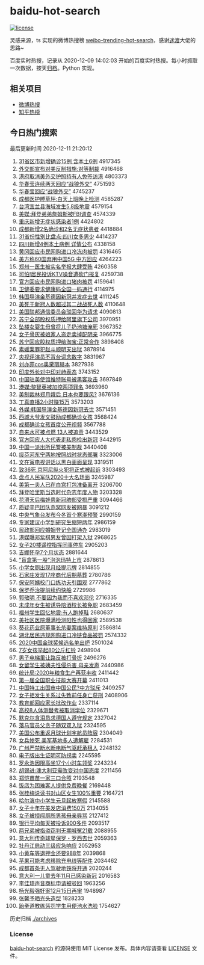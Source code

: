 # baidu-hot-search

[![license](https://img.shields.io/github/license/Arrackisarookie/baidu-hot-search)](https://github.com/Arrackisarookie/baidu-hot-search/blob/master/LICENSE)

灵感来源，ts 实现的微博热搜榜 [weibo-trending-hot-search](https://github.com/justjavac/weibo-trending-hot-search)，感谢[迷渡](https://github.com/justjavac)大佬的思路~

百度实时热搜，记录从 2020-12-09 14:02:03 开始的百度实时热搜。每小时抓取一次数据，按天[归档](./archives)。Python 实现。

## 相关项目
+ [微博热搜](https://github.com/Arrackisarookie/weibo-hot-search)
+ [知乎热榜](https://github.com/Arrackisarookie/zhihu-top-search)

## 今日热门搜索

<!-- Rank Begin -->

最后更新时间 2020-12-11 21:20:12

1. [31省区市新增确诊15例 含本土6例](http://www.baidu.com/baidu?cl=3&tn=SE_baiduhomet8_jmjb7mjw&rsv_dl=fyb_top&fr=top1000&wd=31%CA%A1%C7%F8%CA%D0%D0%C2%D4%F6%C8%B7%D5%EF15%C0%FD%20%BA%AC%B1%BE%CD%C16%C0%FD) 4917345
1. [外交部宣布对美反制措施:对等制裁](http://www.baidu.com/baidu?cl=3&tn=SE_baiduhomet8_jmjb7mjw&rsv_dl=fyb_top&fr=top1000&wd=%CD%E2%BD%BB%B2%BF%D0%FB%B2%BC%B6%D4%C3%C0%B7%B4%D6%C6%B4%EB%CA%A9%3A%B6%D4%B5%C8%D6%C6%B2%C3) 4916468
1. [港府取消美外交护照持有人免签访港](http://www.baidu.com/baidu?cl=3&tn=SE_baiduhomet8_jmjb7mjw&rsv_dl=fyb_top&fr=top1000&wd=%B8%DB%B8%AE%C8%A1%CF%FB%C3%C0%CD%E2%BD%BB%BB%A4%D5%D5%B3%D6%D3%D0%C8%CB%C3%E2%C7%A9%B7%C3%B8%DB) 4803373
1. [华春莹连续两天回应“战狼外交”](http://www.baidu.com/baidu?cl=3&tn=SE_baiduhomet8_jmjb7mjw&rsv_dl=fyb_top&fr=top1000&wd=%BB%AA%B4%BA%D3%A8%C1%AC%D0%F8%C1%BD%CC%EC%BB%D8%D3%A6%A1%B0%D5%BD%C0%C7%CD%E2%BD%BB%A1%B1) 4751593
1. [华春莹回应“战狼外交”](http://www.baidu.com/baidu?cl=3&tn=SE_baiduhomet8_jmjb7mjw&rsv_dl=fyb_top&fr=top1000&wd=%BB%AA%B4%BA%D3%A8%BB%D8%D3%A6%A1%B0%D5%BD%C0%C7%CD%E2%BD%BB%A1%B1) 4745237
1. [成都医护睡草坪:白天上班晚上检测](http://www.baidu.com/baidu?cl=3&tn=SE_baiduhomet8_jmjb7mjw&rsv_dl=fyb_top&fr=top1000&wd=%B3%C9%B6%BC%D2%BD%BB%A4%CB%AF%B2%DD%C6%BA%3A%B0%D7%CC%EC%C9%CF%B0%E0%CD%ED%C9%CF%BC%EC%B2%E2) 4585287
1. [台湾宜兰县海域发生5.8级地震](http://www.baidu.com/baidu?cl=3&tn=SE_baiduhomet8_jmjb7mjw&rsv_dl=fyb_top&fr=top1000&wd=%CC%A8%CD%E5%D2%CB%C0%BC%CF%D8%BA%A3%D3%F2%B7%A2%C9%FA5.8%BC%B6%B5%D8%D5%F0) 4579154
1. [美媒:拜登弟弟詹姆斯被FBI调查](http://www.baidu.com/baidu?cl=3&tn=SE_baiduhomet8_jmjb7mjw&rsv_dl=fyb_top&fr=top1000&wd=%C3%C0%C3%BD%3A%B0%DD%B5%C7%B5%DC%B5%DC%D5%B2%C4%B7%CB%B9%B1%BBFBI%B5%F7%B2%E9) 4574339
1. [重庆新增无症状感染者1例](http://www.baidu.com/baidu?cl=3&tn=SE_baiduhomet8_jmjb7mjw&rsv_dl=fyb_top&fr=top1000&wd=%D6%D8%C7%EC%D0%C2%D4%F6%CE%DE%D6%A2%D7%B4%B8%D0%C8%BE%D5%DF1%C0%FD) 4424802
1. [成都新增2名确诊和2名无症状患者](http://www.baidu.com/baidu?cl=3&tn=SE_baiduhomet8_jmjb7mjw&rsv_dl=fyb_top&fr=top1000&wd=%B3%C9%B6%BC%D0%C2%D4%F62%C3%FB%C8%B7%D5%EF%BA%CD2%C3%FB%CE%DE%D6%A2%D7%B4%BB%BC%D5%DF) 4418884
1. [31省份性别比盘点:四川女多男少](http://www.baidu.com/baidu?cl=3&tn=SE_baiduhomet8_jmjb7mjw&rsv_dl=fyb_top&fr=top1000&wd=31%CA%A1%B7%DD%D0%D4%B1%F0%B1%C8%C5%CC%B5%E3%3A%CB%C4%B4%A8%C5%AE%B6%E0%C4%D0%C9%D9) 4414237
1. [四川新增4例本土病例 详情公布](http://www.baidu.com/baidu?cl=3&tn=SE_baiduhomet8_jmjb7mjw&rsv_dl=fyb_top&fr=top1000&wd=%CB%C4%B4%A8%D0%C2%D4%F64%C0%FD%B1%BE%CD%C1%B2%A1%C0%FD%20%CF%EA%C7%E9%B9%AB%B2%BC) 4338158
1. [黄冈回应市民网购进口冷冻肉被罚](http://www.baidu.com/baidu?cl=3&tn=SE_baiduhomet8_jmjb7mjw&rsv_dl=fyb_top&fr=top1000&wd=%BB%C6%B8%D4%BB%D8%D3%A6%CA%D0%C3%F1%CD%F8%B9%BA%BD%F8%BF%DA%C0%E4%B6%B3%C8%E2%B1%BB%B7%A3) 4316465
1. [美方称60国弃用中国5G 中方回应](http://www.baidu.com/baidu?cl=3&tn=SE_baiduhomet8_jmjb7mjw&rsv_dl=fyb_top&fr=top1000&wd=%C3%C0%B7%BD%B3%C660%B9%FA%C6%FA%D3%C3%D6%D0%B9%FA5G%20%D6%D0%B7%BD%BB%D8%D3%A6) 4264223
1. [郑州一医生被实名举报大肆受贿](http://www.baidu.com/baidu?cl=3&tn=SE_baiduhomet8_jmjb7mjw&rsv_dl=fyb_top&fr=top1000&wd=%D6%A3%D6%DD%D2%BB%D2%BD%C9%FA%B1%BB%CA%B5%C3%FB%BE%D9%B1%A8%B4%F3%CB%C1%CA%DC%BB%DF) 4260358
1. [可怕!居民投诉KTV噪音遭砍门报复](http://www.baidu.com/baidu?cl=3&tn=SE_baiduhomet8_jmjb7mjw&rsv_dl=fyb_top&fr=top1000&wd=%BF%C9%C5%C2%21%BE%D3%C3%F1%CD%B6%CB%DFKTV%D4%EB%D2%F4%D4%E2%BF%B3%C3%C5%B1%A8%B8%B4) 4259738
1. [官方回应市民网购进口猪肉被罚](http://www.baidu.com/baidu?cl=3&tn=SE_baiduhomet8_jmjb7mjw&rsv_dl=fyb_top&fr=top1000&wd=%B9%D9%B7%BD%BB%D8%D3%A6%CA%D0%C3%F1%CD%F8%B9%BA%BD%F8%BF%DA%D6%ED%C8%E2%B1%BB%B7%A3) 4159641
1. [卫健委要求健康码全国一码通行](http://www.baidu.com/baidu?cl=3&tn=SE_baiduhomet8_jmjb7mjw&rsv_dl=fyb_top&fr=top1000&wd=%CE%C0%BD%A1%CE%AF%D2%AA%C7%F3%BD%A1%BF%B5%C2%EB%C8%AB%B9%FA%D2%BB%C2%EB%CD%A8%D0%D0) 4114975
1. [韩国导演金基德因新冠并发症去世](http://www.baidu.com/baidu?cl=3&tn=SE_baiduhomet8_jmjb7mjw&rsv_dl=fyb_top&fr=top1000&wd=%BA%AB%B9%FA%B5%BC%D1%DD%BD%F0%BB%F9%B5%C2%D2%F2%D0%C2%B9%DA%B2%A2%B7%A2%D6%A2%C8%A5%CA%C0) 4111245
1. [美死于新冠人数超过其二战战死人数](http://www.baidu.com/baidu?cl=3&tn=SE_baiduhomet8_jmjb7mjw&rsv_dl=fyb_top&fr=top1000&wd=%C3%C0%CB%C0%D3%DA%D0%C2%B9%DA%C8%CB%CA%FD%B3%AC%B9%FD%C6%E4%B6%FE%D5%BD%D5%BD%CB%C0%C8%CB%CA%FD) 4110648
1. [美国联邦通信委员会驳回华为请求](http://www.baidu.com/baidu?cl=3&tn=SE_baiduhomet8_jmjb7mjw&rsv_dl=fyb_top&fr=top1000&wd=%C3%C0%B9%FA%C1%AA%B0%EE%CD%A8%D0%C5%CE%AF%D4%B1%BB%E1%B2%B5%BB%D8%BB%AA%CE%AA%C7%EB%C7%F3) 4090813
1. [苏宁全部股权质押给阿里旗下公司](http://www.baidu.com/baidu?cl=3&tn=SE_baiduhomet8_jmjb7mjw&rsv_dl=fyb_top&fr=top1000&wd=%CB%D5%C4%FE%C8%AB%B2%BF%B9%C9%C8%A8%D6%CA%D1%BA%B8%F8%B0%A2%C0%EF%C6%EC%CF%C2%B9%AB%CB%BE) 3970951
1. [坠楼女婴生母曾将儿子扔池塘淹死](http://www.baidu.com/baidu?cl=3&tn=SE_baiduhomet8_jmjb7mjw&rsv_dl=fyb_top&fr=top1000&wd=%D7%B9%C2%A5%C5%AE%D3%A4%C9%FA%C4%B8%D4%F8%BD%AB%B6%F9%D7%D3%C8%D3%B3%D8%CC%C1%D1%CD%CB%C0) 3967352
1. [女子骨灰被娘家人盗走卖掉配阴亲](http://www.baidu.com/baidu?cl=3&tn=SE_baiduhomet8_jmjb7mjw&rsv_dl=fyb_top&fr=top1000&wd=%C5%AE%D7%D3%B9%C7%BB%D2%B1%BB%C4%EF%BC%D2%C8%CB%B5%C1%D7%DF%C2%F4%B5%F4%C5%E4%D2%F5%C7%D7) 3966775
1. [苏宁回应股权质押给淘宝:正常合作](http://www.baidu.com/baidu?cl=3&tn=SE_baiduhomet8_jmjb7mjw&rsv_dl=fyb_top&fr=top1000&wd=%CB%D5%C4%FE%BB%D8%D3%A6%B9%C9%C8%A8%D6%CA%D1%BA%B8%F8%CC%D4%B1%A6%3A%D5%FD%B3%A3%BA%CF%D7%F7) 3898408
1. [素媛案罪犯赵斗顺明天出狱](http://www.baidu.com/baidu?cl=3&tn=SE_baiduhomet8_jmjb7mjw&rsv_dl=fyb_top&fr=top1000&wd=%CB%D8%E6%C2%B0%B8%D7%EF%B7%B8%D5%D4%B6%B7%CB%B3%C3%F7%CC%EC%B3%F6%D3%FC) 3878914
1. [央视评演员不背台词念数字](http://www.baidu.com/baidu?cl=3&tn=SE_baiduhomet8_jmjb7mjw&rsv_dl=fyb_top&fr=top1000&wd=%D1%EB%CA%D3%C6%C0%D1%DD%D4%B1%B2%BB%B1%B3%CC%A8%B4%CA%C4%EE%CA%FD%D7%D6) 3831967
1. [刘亦菲cos奥黛丽赫本](http://www.baidu.com/baidu?cl=3&tn=SE_baiduhomet8_jmjb7mjw&rsv_dl=fyb_top&fr=top1000&wd=%C1%F5%D2%E0%B7%C6cos%B0%C2%F7%EC%C0%F6%BA%D5%B1%BE) 3827938
1. [印度外长对中印对峙表态](http://www.baidu.com/baidu?cl=3&tn=SE_baiduhomet8_jmjb7mjw&rsv_dl=fyb_top&fr=top1000&wd=%D3%A1%B6%C8%CD%E2%B3%A4%B6%D4%D6%D0%D3%A1%B6%D4%D6%C5%B1%ED%CC%AC) 3743152
1. [中国驻美使馆推特账号被黑客攻击](http://www.baidu.com/baidu?cl=3&tn=SE_baiduhomet8_jmjb7mjw&rsv_dl=fyb_top&fr=top1000&wd=%D6%D0%B9%FA%D7%A4%C3%C0%CA%B9%B9%DD%CD%C6%CC%D8%D5%CB%BA%C5%B1%BB%BA%DA%BF%CD%B9%A5%BB%F7) 3697849
1. [港媒:黎智英被加控两项罪名](http://www.baidu.com/baidu?cl=3&tn=SE_baiduhomet8_jmjb7mjw&rsv_dl=fyb_top&fr=top1000&wd=%B8%DB%C3%BD%3A%C0%E8%D6%C7%D3%A2%B1%BB%BC%D3%BF%D8%C1%BD%CF%EE%D7%EF%C3%FB) 3693960
1. [美制裁林郑月娥后 日本也要跟风?](http://www.baidu.com/baidu?cl=3&tn=SE_baiduhomet8_jmjb7mjw&rsv_dl=fyb_top&fr=top1000&wd=%C3%C0%D6%C6%B2%C3%C1%D6%D6%A3%D4%C2%B6%F0%BA%F3%20%C8%D5%B1%BE%D2%B2%D2%AA%B8%FA%B7%E7%3F) 3676136
1. [丁真直播2小时赚15万](http://www.baidu.com/baidu?cl=3&tn=SE_baiduhomet8_jmjb7mjw&rsv_dl=fyb_top&fr=top1000&wd=%B6%A1%D5%E6%D6%B1%B2%A52%D0%A1%CA%B1%D7%AC15%CD%F2) 3573203
1. [外媒:韩国导演金基德因新冠去世](http://www.baidu.com/baidu?cl=3&tn=SE_baiduhomet8_jmjb7mjw&rsv_dl=fyb_top&fr=top1000&wd=%CD%E2%C3%BD%3A%BA%AB%B9%FA%B5%BC%D1%DD%BD%F0%BB%F9%B5%C2%D2%F2%D0%C2%B9%DA%C8%A5%CA%C0) 3571451
1. [西城大爷发文鼓励成都确诊女孩](http://www.baidu.com/baidu?cl=3&tn=SE_baiduhomet8_jmjb7mjw&rsv_dl=fyb_top&fr=top1000&wd=%CE%F7%B3%C7%B4%F3%D2%AF%B7%A2%CE%C4%B9%C4%C0%F8%B3%C9%B6%BC%C8%B7%D5%EF%C5%AE%BA%A2) 3568424
1. [成都确诊女孩首度公开视频](http://www.baidu.com/baidu?cl=3&tn=SE_baiduhomet8_jmjb7mjw&rsv_dl=fyb_top&fr=top1000&wd=%B3%C9%B6%BC%C8%B7%D5%EF%C5%AE%BA%A2%CA%D7%B6%C8%B9%AB%BF%AA%CA%D3%C6%B5) 3567788
1. [自来水可被点燃 13人被追责](http://www.baidu.com/baidu?cl=3&tn=SE_baiduhomet8_jmjb7mjw&rsv_dl=fyb_top&fr=top1000&wd=%D7%D4%C0%B4%CB%AE%BF%C9%B1%BB%B5%E3%C8%BC%2013%C8%CB%B1%BB%D7%B7%D4%F0) 3443529
1. [官方回应人大代表走私肉检出新冠](http://www.baidu.com/baidu?cl=3&tn=SE_baiduhomet8_jmjb7mjw&rsv_dl=fyb_top&fr=top1000&wd=%B9%D9%B7%BD%BB%D8%D3%A6%C8%CB%B4%F3%B4%FA%B1%ED%D7%DF%CB%BD%C8%E2%BC%EC%B3%F6%D0%C2%B9%DA) 3442915
1. [中国一派出所民警被美制裁](http://www.baidu.com/baidu?cl=3&tn=SE_baiduhomet8_jmjb7mjw&rsv_dl=fyb_top&fr=top1000&wd=%D6%D0%B9%FA%D2%BB%C5%C9%B3%F6%CB%F9%C3%F1%BE%AF%B1%BB%C3%C0%D6%C6%B2%C3) 3440408
1. [绥芬河东宁两地按照战时状态部署](http://www.baidu.com/baidu?cl=3&tn=SE_baiduhomet8_jmjb7mjw&rsv_dl=fyb_top&fr=top1000&wd=%CB%E7%B7%D2%BA%D3%B6%AB%C4%FE%C1%BD%B5%D8%B0%B4%D5%D5%D5%BD%CA%B1%D7%B4%CC%AC%B2%BF%CA%F0) 3323006
1. [文在寅电视讲话以黑白画面呈现](http://www.baidu.com/baidu?cl=3&tn=SE_baiduhomet8_jmjb7mjw&rsv_dl=fyb_top&fr=top1000&wd=%CE%C4%D4%DA%D2%FA%B5%E7%CA%D3%BD%B2%BB%B0%D2%D4%BA%DA%B0%D7%BB%AD%C3%E6%B3%CA%CF%D6) 3319511
1. [致36死 京阿尼纵火犯将正式被起诉](http://www.baidu.com/baidu?cl=3&tn=SE_baiduhomet8_jmjb7mjw&rsv_dl=fyb_top&fr=top1000&wd=%D6%C236%CB%C0%20%BE%A9%B0%A2%C4%E1%D7%DD%BB%F0%B7%B8%BD%AB%D5%FD%CA%BD%B1%BB%C6%F0%CB%DF) 3303493
1. [盘点人民军队2020十大名场面](http://www.baidu.com/baidu?cl=3&tn=SE_baiduhomet8_jmjb7mjw&rsv_dl=fyb_top&fr=top1000&wd=%C5%CC%B5%E3%C8%CB%C3%F1%BE%FC%B6%D32020%CA%AE%B4%F3%C3%FB%B3%A1%C3%E6) 3245987
1. [美第一夫人已在白宫打包准备离开](http://www.baidu.com/baidu?cl=3&tn=SE_baiduhomet8_jmjb7mjw&rsv_dl=fyb_top&fr=top1000&wd=%C3%C0%B5%DA%D2%BB%B7%F2%C8%CB%D2%D1%D4%DA%B0%D7%B9%AC%B4%F2%B0%FC%D7%BC%B1%B8%C0%EB%BF%AA) 3206700
1. [拜登哈里斯当选时代杂志年度人物](http://www.baidu.com/baidu?cl=3&tn=SE_baiduhomet8_jmjb7mjw&rsv_dl=fyb_top&fr=top1000&wd=%B0%DD%B5%C7%B9%FE%C0%EF%CB%B9%B5%B1%D1%A1%CA%B1%B4%FA%D4%D3%D6%BE%C4%EA%B6%C8%C8%CB%CE%EF) 3203328
1. [花滑天后梅娃患新冠肺部受损严重](http://www.baidu.com/baidu?cl=3&tn=SE_baiduhomet8_jmjb7mjw&rsv_dl=fyb_top&fr=top1000&wd=%BB%A8%BB%AC%CC%EC%BA%F3%C3%B7%CD%DE%BB%BC%D0%C2%B9%DA%B7%CE%B2%BF%CA%DC%CB%F0%D1%CF%D6%D8) 3094466
1. [质疑辛巴团队燕窝网友被网暴](http://www.baidu.com/baidu?cl=3&tn=SE_baiduhomet8_jmjb7mjw&rsv_dl=fyb_top&fr=top1000&wd=%D6%CA%D2%C9%D0%C1%B0%CD%CD%C5%B6%D3%D1%E0%CE%D1%CD%F8%D3%D1%B1%BB%CD%F8%B1%A9) 3091212
1. [中央气象台发布今冬首个寒潮预警](http://www.baidu.com/baidu?cl=3&tn=SE_baiduhomet8_jmjb7mjw&rsv_dl=fyb_top&fr=top1000&wd=%D6%D0%D1%EB%C6%F8%CF%F3%CC%A8%B7%A2%B2%BC%BD%F1%B6%AC%CA%D7%B8%F6%BA%AE%B3%B1%D4%A4%BE%AF) 2990159
1. [专家建议小学到研究生缩短两年](http://www.baidu.com/baidu?cl=3&tn=SE_baiduhomet8_jmjb7mjw&rsv_dl=fyb_top&fr=top1000&wd=%D7%A8%BC%D2%BD%A8%D2%E9%D0%A1%D1%A7%B5%BD%D1%D0%BE%BF%C9%FA%CB%F5%B6%CC%C1%BD%C4%EA) 2986159
1. [民政部回应婚姻登记全国通办](http://www.baidu.com/baidu?cl=3&tn=SE_baiduhomet8_jmjb7mjw&rsv_dl=fyb_top&fr=top1000&wd=%C3%F1%D5%FE%B2%BF%BB%D8%D3%A6%BB%E9%D2%F6%B5%C7%BC%C7%C8%AB%B9%FA%CD%A8%B0%EC) 2983019
1. [港媒曝邓紫棋男友曾因打架入狱](http://www.baidu.com/baidu?cl=3&tn=SE_baiduhomet8_jmjb7mjw&rsv_dl=fyb_top&fr=top1000&wd=%B8%DB%C3%BD%C6%D8%B5%CB%D7%CF%C6%E5%C4%D0%D3%D1%D4%F8%D2%F2%B4%F2%BC%DC%C8%EB%D3%FC) 2968625
1. [女子20楼遥控指挥同事停车](http://www.baidu.com/baidu?cl=3&tn=SE_baiduhomet8_jmjb7mjw&rsv_dl=fyb_top&fr=top1000&wd=%C5%AE%D7%D320%C2%A5%D2%A3%BF%D8%D6%B8%BB%D3%CD%AC%CA%C2%CD%A3%B3%B5) 2905203
1. [吉娜怀孕7个月状态](http://www.baidu.com/baidu?cl=3&tn=SE_baiduhomet8_jmjb7mjw&rsv_dl=fyb_top&fr=top1000&wd=%BC%AA%C4%C8%BB%B3%D4%D07%B8%F6%D4%C2%D7%B4%CC%AC) 2881644
1. ["盲盒第一股"泡泡玛特上市](http://www.baidu.com/baidu?cl=3&tn=SE_baiduhomet8_jmjb7mjw&rsv_dl=fyb_top&fr=top1000&wd=%22%C3%A4%BA%D0%B5%DA%D2%BB%B9%C9%22%C5%DD%C5%DD%C2%EA%CC%D8%C9%CF%CA%D0) 2878613
1. [小学女厕出现月经提示牌](http://www.baidu.com/baidu?cl=3&tn=SE_baiduhomet8_jmjb7mjw&rsv_dl=fyb_top&fr=top1000&wd=%D0%A1%D1%A7%C5%AE%B2%DE%B3%F6%CF%D6%D4%C2%BE%AD%CC%E1%CA%BE%C5%C6) 2814855
1. [石家庄发现17座商代后期墓葬](http://www.baidu.com/baidu?cl=3&tn=SE_baiduhomet8_jmjb7mjw&rsv_dl=fyb_top&fr=top1000&wd=%CA%AF%BC%D2%D7%AF%B7%A2%CF%D617%D7%F9%C9%CC%B4%FA%BA%F3%C6%DA%C4%B9%D4%E1) 2780786
1. [保安阿姨校门口练功夫引围观](http://www.baidu.com/baidu?cl=3&tn=SE_baiduhomet8_jmjb7mjw&rsv_dl=fyb_top&fr=top1000&wd=%B1%A3%B0%B2%B0%A2%D2%CC%D0%A3%C3%C5%BF%DA%C1%B7%B9%A6%B7%F2%D2%FD%CE%A7%B9%DB) 2777862
1. [保罗乔治提前续约快船](http://www.baidu.com/baidu?cl=3&tn=SE_baiduhomet8_jmjb7mjw&rsv_dl=fyb_top&fr=top1000&wd=%B1%A3%C2%DE%C7%C7%D6%CE%CC%E1%C7%B0%D0%F8%D4%BC%BF%EC%B4%AC) 2729986
1. [郭敬明 不要因为我而不喜欢邓伦](http://www.baidu.com/baidu?cl=3&tn=SE_baiduhomet8_jmjb7mjw&rsv_dl=fyb_top&fr=top1000&wd=%B9%F9%BE%B4%C3%F7%20%B2%BB%D2%AA%D2%F2%CE%AA%CE%D2%B6%F8%B2%BB%CF%B2%BB%B6%B5%CB%C2%D7) 2716335
1. [未成年女生被诱导陪酒校长被免职](http://www.baidu.com/baidu?cl=3&tn=SE_baiduhomet8_jmjb7mjw&rsv_dl=fyb_top&fr=top1000&wd=%CE%B4%B3%C9%C4%EA%C5%AE%C9%FA%B1%BB%D3%D5%B5%BC%C5%E3%BE%C6%D0%A3%B3%A4%B1%BB%C3%E2%D6%B0) 2683459
1. [福州学生回忆地震:有人跑掉鞋](http://www.baidu.com/baidu?cl=3&tn=SE_baiduhomet8_jmjb7mjw&rsv_dl=fyb_top&fr=top1000&wd=%B8%A3%D6%DD%D1%A7%C9%FA%BB%D8%D2%E4%B5%D8%D5%F0%3A%D3%D0%C8%CB%C5%DC%B5%F4%D0%AC) 2680637
1. [美社区医院爆满检测阳性也得回家](http://www.baidu.com/baidu?cl=3&tn=SE_baiduhomet8_jmjb7mjw&rsv_dl=fyb_top&fr=top1000&wd=%C3%C0%C9%E7%C7%F8%D2%BD%D4%BA%B1%AC%C2%FA%BC%EC%B2%E2%D1%F4%D0%D4%D2%B2%B5%C3%BB%D8%BC%D2) 2589538
1. [葵花药业原董事长杀妻案维持原判](http://www.baidu.com/baidu?cl=3&tn=SE_baiduhomet8_jmjb7mjw&rsv_dl=fyb_top&fr=top1000&wd=%BF%FB%BB%A8%D2%A9%D2%B5%D4%AD%B6%AD%CA%C2%B3%A4%C9%B1%C6%DE%B0%B8%CE%AC%B3%D6%D4%AD%C5%D0) 2586814
1. [湖北居民违规网购进口冷链食品被罚](http://www.baidu.com/baidu?cl=3&tn=SE_baiduhomet8_jmjb7mjw&rsv_dl=fyb_top&fr=top1000&wd=%BA%FE%B1%B1%BE%D3%C3%F1%CE%A5%B9%E6%CD%F8%B9%BA%BD%F8%BF%DA%C0%E4%C1%B4%CA%B3%C6%B7%B1%BB%B7%A3) 2574332
1. [2020中国金球奖候选名单出炉](http://www.baidu.com/baidu?cl=3&tn=SE_baiduhomet8_jmjb7mjw&rsv_dl=fyb_top&fr=top1000&wd=2020%D6%D0%B9%FA%BD%F0%C7%F2%BD%B1%BA%F2%D1%A1%C3%FB%B5%A5%B3%F6%C2%AF) 2501024
1. [7岁女孩举起80公斤杠铃](http://www.baidu.com/baidu?cl=3&tn=SE_baiduhomet8_jmjb7mjw&rsv_dl=fyb_top&fr=top1000&wd=7%CB%EA%C5%AE%BA%A2%BE%D9%C6%F080%B9%AB%BD%EF%B8%DC%C1%E5) 2498904
1. [男子电梯里让路反被打骨折](http://www.baidu.com/baidu?cl=3&tn=SE_baiduhomet8_jmjb7mjw&rsv_dl=fyb_top&fr=top1000&wd=%C4%D0%D7%D3%B5%E7%CC%DD%C0%EF%C8%C3%C2%B7%B7%B4%B1%BB%B4%F2%B9%C7%D5%DB) 2496276
1. [女留学生被姨夫性侵杀害 母亲发声](http://www.baidu.com/baidu?cl=3&tn=SE_baiduhomet8_jmjb7mjw&rsv_dl=fyb_top&fr=top1000&wd=%C5%AE%C1%F4%D1%A7%C9%FA%B1%BB%D2%CC%B7%F2%D0%D4%C7%D6%C9%B1%BA%A6%20%C4%B8%C7%D7%B7%A2%C9%F9) 2440986
1. [统计局:2020年粮食生产再获丰收](http://www.baidu.com/baidu?cl=3&tn=SE_baiduhomet8_jmjb7mjw&rsv_dl=fyb_top&fr=top1000&wd=%CD%B3%BC%C6%BE%D6%3A2020%C4%EA%C1%B8%CA%B3%C9%FA%B2%FA%D4%D9%BB%F1%B7%E1%CA%D5) 2411442
1. [第一届全国职业技能大赛开幕](http://www.baidu.com/baidu?cl=3&tn=SE_baiduhomet8_jmjb7mjw&rsv_dl=fyb_top&fr=top1000&wd=%B5%DA%D2%BB%BD%EC%C8%AB%B9%FA%D6%B0%D2%B5%BC%BC%C4%DC%B4%F3%C8%FC%BF%AA%C4%BB) 2411013
1. [中国特工出国审中国公民?中方驳斥](http://www.baidu.com/baidu?cl=3&tn=SE_baiduhomet8_jmjb7mjw&rsv_dl=fyb_top&fr=top1000&wd=%D6%D0%B9%FA%CC%D8%B9%A4%B3%F6%B9%FA%C9%F3%D6%D0%B9%FA%B9%AB%C3%F1%3F%D6%D0%B7%BD%B2%B5%B3%E2) 2409257
1. [女子拒发生关系过失致前任身亡获刑](http://www.baidu.com/baidu?cl=3&tn=SE_baiduhomet8_jmjb7mjw&rsv_dl=fyb_top&fr=top1000&wd=%C5%AE%D7%D3%BE%DC%B7%A2%C9%FA%B9%D8%CF%B5%B9%FD%CA%A7%D6%C2%C7%B0%C8%CE%C9%ED%CD%F6%BB%F1%D0%CC) 2408906
1. [教育部回应家长批改作业](http://www.baidu.com/baidu?cl=3&tn=SE_baiduhomet8_jmjb7mjw&rsv_dl=fyb_top&fr=top1000&wd=%BD%CC%D3%FD%B2%BF%BB%D8%D3%A6%BC%D2%B3%A4%C5%FA%B8%C4%D7%F7%D2%B5) 2337114
1. [高校8人体测替考被取消学位](http://www.baidu.com/baidu?cl=3&tn=SE_baiduhomet8_jmjb7mjw&rsv_dl=fyb_top&fr=top1000&wd=%B8%DF%D0%A38%C8%CB%CC%E5%B2%E2%CC%E6%BF%BC%B1%BB%C8%A1%CF%FB%D1%A7%CE%BB) 2329671
1. [默克尔含泪恳求德国人遵守规定](http://www.baidu.com/baidu?cl=3&tn=SE_baiduhomet8_jmjb7mjw&rsv_dl=fyb_top&fr=top1000&wd=%C4%AC%BF%CB%B6%FB%BA%AC%C0%E1%BF%D2%C7%F3%B5%C2%B9%FA%C8%CB%D7%F1%CA%D8%B9%E6%B6%A8) 2327042
1. [落马官员父贪子随双双入狱](http://www.baidu.com/baidu?cl=3&tn=SE_baiduhomet8_jmjb7mjw&rsv_dl=fyb_top&fr=top1000&wd=%C2%E4%C2%ED%B9%D9%D4%B1%B8%B8%CC%B0%D7%D3%CB%E6%CB%AB%CB%AB%C8%EB%D3%FC) 2324595
1. [美国公布重返月球计划宇航员阵容](http://www.baidu.com/baidu?cl=3&tn=SE_baiduhomet8_jmjb7mjw&rsv_dl=fyb_top&fr=top1000&wd=%C3%C0%B9%FA%B9%AB%B2%BC%D6%D8%B7%B5%D4%C2%C7%F2%BC%C6%BB%AE%D3%EE%BA%BD%D4%B1%D5%F3%C8%DD) 2304049
1. [女兵惨死 美军基地多人遭解雇](http://www.baidu.com/baidu?cl=3&tn=SE_baiduhomet8_jmjb7mjw&rsv_dl=fyb_top&fr=top1000&wd=%C5%AE%B1%F8%B2%D2%CB%C0%20%C3%C0%BE%FC%BB%F9%B5%D8%B6%E0%C8%CB%D4%E2%BD%E2%B9%CD) 2284531
1. [广州严禁断水断电断气驱赶承租人](http://www.baidu.com/baidu?cl=3&tn=SE_baiduhomet8_jmjb7mjw&rsv_dl=fyb_top&fr=top1000&wd=%B9%E3%D6%DD%D1%CF%BD%FB%B6%CF%CB%AE%B6%CF%B5%E7%B6%CF%C6%F8%C7%FD%B8%CF%B3%D0%D7%E2%C8%CB) 2248132
1. [电子版出生证明可防拐卖](http://www.baidu.com/baidu?cl=3&tn=SE_baiduhomet8_jmjb7mjw&rsv_dl=fyb_top&fr=top1000&wd=%B5%E7%D7%D3%B0%E6%B3%F6%C9%FA%D6%A4%C3%F7%BF%C9%B7%C0%B9%D5%C2%F4) 2245595
1. [罗永浩因限高坐17个小时车领奖](http://www.baidu.com/baidu?cl=3&tn=SE_baiduhomet8_jmjb7mjw&rsv_dl=fyb_top&fr=top1000&wd=%C2%DE%D3%C0%BA%C6%D2%F2%CF%DE%B8%DF%D7%F817%B8%F6%D0%A1%CA%B1%B3%B5%C1%EC%BD%B1) 2243234
1. [胡锡进:澳大利亚需改变对中国态度](http://www.baidu.com/baidu?cl=3&tn=SE_baiduhomet8_jmjb7mjw&rsv_dl=fyb_top&fr=top1000&wd=%BA%FA%CE%FD%BD%F8%3A%B0%C4%B4%F3%C0%FB%D1%C7%D0%E8%B8%C4%B1%E4%B6%D4%D6%D0%B9%FA%CC%AC%B6%C8) 2211456
1. [郑恺苗苗一家三口合照](http://www.baidu.com/baidu?cl=3&tn=SE_baiduhomet8_jmjb7mjw&rsv_dl=fyb_top&fr=top1000&wd=%D6%A3%E2%FD%C3%E7%C3%E7%D2%BB%BC%D2%C8%FD%BF%DA%BA%CF%D5%D5) 2193548
1. [饭店为困难客人提供免费晚餐](http://www.baidu.com/baidu?cl=3&tn=SE_baiduhomet8_jmjb7mjw&rsv_dl=fyb_top&fr=top1000&wd=%B7%B9%B5%EA%CE%AA%C0%A7%C4%D1%BF%CD%C8%CB%CC%E1%B9%A9%C3%E2%B7%D1%CD%ED%B2%CD) 2169448
1. [张桂梅说读书对山区女生100%重要](http://www.baidu.com/baidu?cl=3&tn=SE_baiduhomet8_jmjb7mjw&rsv_dl=fyb_top&fr=top1000&wd=%D5%C5%B9%F0%C3%B7%CB%B5%B6%C1%CA%E9%B6%D4%C9%BD%C7%F8%C5%AE%C9%FA100%25%D6%D8%D2%AA) 2164721
1. [哈尔滨中小学生元旦起放寒假](http://www.baidu.com/baidu?cl=3&tn=SE_baiduhomet8_jmjb7mjw&rsv_dl=fyb_top&fr=top1000&wd=%B9%FE%B6%FB%B1%F5%D6%D0%D0%A1%D1%A7%C9%FA%D4%AA%B5%A9%C6%F0%B7%C5%BA%AE%BC%D9) 2145588
1. [女子十年在美发店消费150万](http://www.baidu.com/baidu?cl=3&tn=SE_baiduhomet8_jmjb7mjw&rsv_dl=fyb_top&fr=top1000&wd=%C5%AE%D7%D3%CA%AE%C4%EA%D4%DA%C3%C0%B7%A2%B5%EA%CF%FB%B7%D1150%CD%F2) 2134055
1. [女子被擅闯厕所男孩母亲辱骂](http://www.baidu.com/baidu?cl=3&tn=SE_baiduhomet8_jmjb7mjw&rsv_dl=fyb_top&fr=top1000&wd=%C5%AE%D7%D3%B1%BB%C9%C3%B4%B3%B2%DE%CB%F9%C4%D0%BA%A2%C4%B8%C7%D7%C8%E8%C2%EE) 2127412
1. [银行平均每天被投诉900多件](http://www.baidu.com/baidu?cl=3&tn=SE_baiduhomet8_jmjb7mjw&rsv_dl=fyb_top&fr=top1000&wd=%D2%F8%D0%D0%C6%BD%BE%F9%C3%BF%CC%EC%B1%BB%CD%B6%CB%DF900%B6%E0%BC%FE) 2093517
1. [两兄弟被指盗窃判无期喊冤21载](http://www.baidu.com/baidu?cl=3&tn=SE_baiduhomet8_jmjb7mjw&rsv_dl=fyb_top&fr=top1000&wd=%C1%BD%D0%D6%B5%DC%B1%BB%D6%B8%B5%C1%C7%D4%C5%D0%CE%DE%C6%DA%BA%B0%D4%A921%D4%D8) 2088955
1. [意大利传奇球星保罗・罗西去世](http://www.baidu.com/baidu?cl=3&tn=SE_baiduhomet8_jmjb7mjw&rsv_dl=fyb_top&fr=top1000&wd=%D2%E2%B4%F3%C0%FB%B4%AB%C6%E6%C7%F2%D0%C7%B1%A3%C2%DE%A1%A4%C2%DE%CE%F7%C8%A5%CA%C0) 2059363
1. [牡丹江启动三级应急响应](http://www.baidu.com/baidu?cl=3&tn=SE_baiduhomet8_jmjb7mjw&rsv_dl=fyb_top&fr=top1000&wd=%C4%B5%B5%A4%BD%AD%C6%F4%B6%AF%C8%FD%BC%B6%D3%A6%BC%B1%CF%EC%D3%A6) 2052953
1. [小黄车等退押金还要988年](http://www.baidu.com/baidu?cl=3&tn=SE_baiduhomet8_jmjb7mjw&rsv_dl=fyb_top&fr=top1000&wd=%D0%A1%BB%C6%B3%B5%B5%C8%CD%CB%D1%BA%BD%F0%BB%B9%D2%AA988%C4%EA) 2039868
1. [苹果可能考虑移除充电线等配件](http://www.baidu.com/baidu?cl=3&tn=SE_baiduhomet8_jmjb7mjw&rsv_dl=fyb_top&fr=top1000&wd=%C6%BB%B9%FB%BF%C9%C4%DC%BF%BC%C2%C7%D2%C6%B3%FD%B3%E4%B5%E7%CF%DF%B5%C8%C5%E4%BC%FE) 2034462
1. [成都首条无人驾驶地铁将开通](http://www.baidu.com/baidu?cl=3&tn=SE_baiduhomet8_jmjb7mjw&rsv_dl=fyb_top&fr=top1000&wd=%B3%C9%B6%BC%CA%D7%CC%F5%CE%DE%C8%CB%BC%DD%CA%BB%B5%D8%CC%FA%BD%AB%BF%AA%CD%A8) 2020244
1. [意大利一儿童去年11月已感染新冠](http://www.baidu.com/baidu?cl=3&tn=SE_baiduhomet8_jmjb7mjw&rsv_dl=fyb_top&fr=top1000&wd=%D2%E2%B4%F3%C0%FB%D2%BB%B6%F9%CD%AF%C8%A5%C4%EA11%D4%C2%D2%D1%B8%D0%C8%BE%D0%C2%B9%DA) 2016583
1. [李佳琦声音商标申请被驳回](http://www.baidu.com/baidu?cl=3&tn=SE_baiduhomet8_jmjb7mjw&rsv_dl=fyb_top&fr=top1000&wd=%C0%EE%BC%D1%E7%F9%C9%F9%D2%F4%C9%CC%B1%EA%C9%EA%C7%EB%B1%BB%B2%B5%BB%D8) 1963256
1. [杨光毅强奸案12月15日再审](http://www.baidu.com/baidu?cl=3&tn=SE_baiduhomet8_jmjb7mjw&rsv_dl=fyb_top&fr=top1000&wd=%D1%EE%B9%E2%D2%E3%C7%BF%BC%E9%B0%B812%D4%C215%C8%D5%D4%D9%C9%F3) 1948987
1. [张馨予晒光头造型](http://www.baidu.com/baidu?cl=3&tn=SE_baiduhomet8_jmjb7mjw&rsv_dl=fyb_top&fr=top1000&wd=%D5%C5%DC%B0%D3%E8%C9%B9%B9%E2%CD%B7%D4%EC%D0%CD) 1828233
1. [跆拳道教练惩罚学生用便池水洗脸](http://www.baidu.com/baidu?cl=3&tn=SE_baiduhomet8_jmjb7mjw&rsv_dl=fyb_top&fr=top1000&wd=%F5%CC%C8%AD%B5%C0%BD%CC%C1%B7%B3%CD%B7%A3%D1%A7%C9%FA%D3%C3%B1%E3%B3%D8%CB%AE%CF%B4%C1%B3) 1754627
<!-- Rank End -->

历史归档 [./archives](./archives)

### License

[baidu-hot-search](https://github.com/Arrackisarookie/baidu-hot-search) 的源码使用 MIT License 发布。具体内容请查看 [LICENSE](./LICENSE) 文件。
